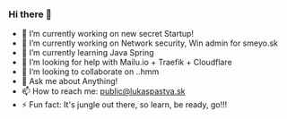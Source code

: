 ### Hi there 👋

- 🔭 I’m currently working on new secret Startup!
- 🔭 I’m currently working on Network security, Win admin for smeyo.sk
- 🌱 I’m currently learning Java Spring
- 🤔 I’m looking for help with Mailu.io + Traefik + Cloudflare 
- 👯 I’m looking to collaborate on ..hmm
- 💬 Ask me about Anything!
- 📫 How to reach me: public@lukaspastva.sk
- ⚡ Fun fact: It's jungle out there, so learn, be ready, go!!!
